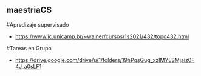 ## maestriaCS
#Apredizaje supervisado
- https://www.ic.unicamp.br/~wainer/cursos/1s2021/432/topo432.html

#Tareas en Grupo
- https://drive.google.com/drive/u/1/folders/19hPqsGug_xzIMYLSMjaiz0F4J_a0sLF1
